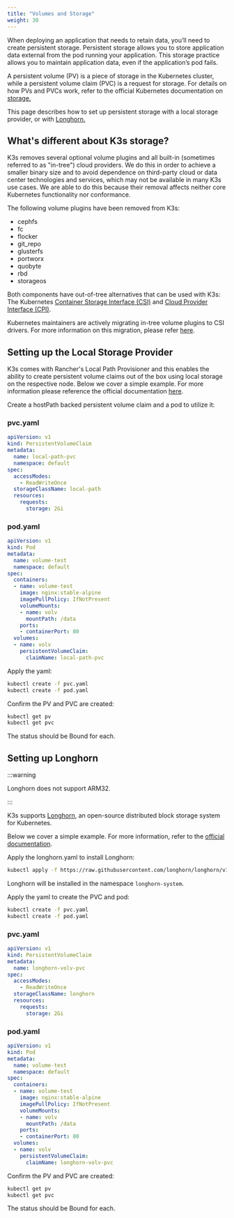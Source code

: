 ```yaml
---
title: "Volumes and Storage"
weight: 30
---
```


When deploying an application that needs to retain data, you’ll need to create persistent storage. Persistent storage allows you to store application data external from the pod running your application. This storage practice allows you to maintain application data, even if the application’s pod fails.

A persistent volume (PV) is a piece of storage in the Kubernetes cluster, while a persistent volume claim (PVC) is a request for storage. For details on how PVs and PVCs work, refer to the official Kubernetes documentation on [storage.](https://kubernetes.io/docs/concepts/storage/volumes/)

This page describes how to set up persistent storage with a local storage provider, or with [Longhorn.](#setting-up-longhorn)

## What's different about K3s storage?

K3s removes several optional volume plugins and all built-in (sometimes referred to as "in-tree") cloud providers. We do this in order to achieve a smaller binary size and to avoid dependence on third-party cloud or data center technologies and services, which may not be available in many K3s use cases. We are able to do this because their removal affects neither core Kubernetes functionality nor conformance.

The following volume plugins have been removed from K3s:

* cephfs
* fc
* flocker
* git_repo
* glusterfs
* portworx
* quobyte
* rbd
* storageos

Both components have out-of-tree alternatives that can be used with K3s: The Kubernetes [Container Storage Interface (CSI)](https://github.com/container-storage-interface/spec/blob/master/spec.md) and [Cloud Provider Interface (CPI)](https://kubernetes.io/docs/tasks/administer-cluster/running-cloud-controller/).

Kubernetes maintainers are actively migrating in-tree volume plugins to CSI drivers. For more information on this migration, please refer [here](https://kubernetes.io/blog/2021/12/10/storage-in-tree-to-csi-migration-status-update/).

## Setting up the Local Storage Provider
K3s comes with Rancher's Local Path Provisioner and this enables the ability to create persistent volume claims out of the box using local storage on the respective node. Below we cover a simple example. For more information please reference the official documentation [here](https://github.com/rancher/local-path-provisioner/blob/master/README.md#usage).

Create a hostPath backed persistent volume claim and a pod to utilize it:

### pvc.yaml

```yaml
apiVersion: v1
kind: PersistentVolumeClaim
metadata:
  name: local-path-pvc
  namespace: default
spec:
  accessModes:
    - ReadWriteOnce
  storageClassName: local-path
  resources:
    requests:
      storage: 2Gi
```

### pod.yaml

```yaml
apiVersion: v1
kind: Pod
metadata:
  name: volume-test
  namespace: default
spec:
  containers:
  - name: volume-test
    image: nginx:stable-alpine
    imagePullPolicy: IfNotPresent
    volumeMounts:
    - name: volv
      mountPath: /data
    ports:
    - containerPort: 80
  volumes:
  - name: volv
    persistentVolumeClaim:
      claimName: local-path-pvc
```

Apply the yaml:

```bash
kubectl create -f pvc.yaml
kubectl create -f pod.yaml
```

Confirm the PV and PVC are created:

```bash
kubectl get pv
kubectl get pvc
```

The status should be Bound for each.

## Setting up Longhorn

:::warning

Longhorn does not support ARM32.

::: 


K3s supports [Longhorn](https://github.com/longhorn/longhorn), an open-source distributed block storage system for Kubernetes.

Below we cover a simple example. For more information, refer to the [official documentation](https://longhorn.io/docs/latest/).

Apply the longhorn.yaml to install Longhorn:

```bash
kubectl apply -f https://raw.githubusercontent.com/longhorn/longhorn/v1.5.1/deploy/longhorn.yaml
```

Longhorn will be installed in the namespace `longhorn-system`.

Apply the yaml to create the PVC and pod:

```bash
kubectl create -f pvc.yaml
kubectl create -f pod.yaml
```

### pvc.yaml

```yaml
apiVersion: v1
kind: PersistentVolumeClaim
metadata:
  name: longhorn-volv-pvc
spec:
  accessModes:
    - ReadWriteOnce
  storageClassName: longhorn
  resources:
    requests:
      storage: 2Gi
```

### pod.yaml

```yaml
apiVersion: v1
kind: Pod
metadata:
  name: volume-test
  namespace: default
spec:
  containers:
  - name: volume-test
    image: nginx:stable-alpine
    imagePullPolicy: IfNotPresent
    volumeMounts:
    - name: volv
      mountPath: /data
    ports:
    - containerPort: 80
  volumes:
  - name: volv
    persistentVolumeClaim:
      claimName: longhorn-volv-pvc
```

Confirm the PV and PVC are created:

```bash
kubectl get pv
kubectl get pvc
```

The status should be Bound for each.
